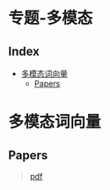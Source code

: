 专题-多模态
===

Index
---
<!-- TOC -->

- [多模态词向量](#多模态词向量)
    - [Papers](#papers)

<!-- /TOC -->

# 多模态词向量

## Papers
> [pdf](_papers/pdf/多模态（Multimodal）/多模态词向量)



